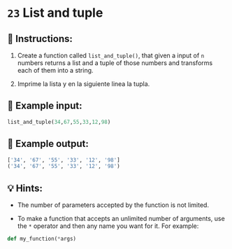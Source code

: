 # `23` List and tuple

## 📝 Instructions:

1. Create a function called `list_and_tuple()`, that given a input of `n` numbers returns a list and a tuple of those numbers and transforms each of them into a string.

2. Imprime la lista y en la siguiente linea la tupla.

## 📎 Example input:

```py
list_and_tuple(34,67,55,33,12,98)
```

## 📎 Example output:

```py
['34', '67', '55', '33', '12', '98']
('34', '67', '55', '33', '12', '98')
```

## 💡 Hints:

+ The number of parameters accepted by the function is not limited.

+ To make a function that accepts an unlimited number of arguments, use the `*` operator and then any name you want for it. For example:

```py
def my_function(*args)
```

